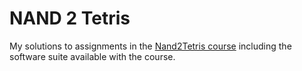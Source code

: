 # NAND 2 Tetris

My solutions to assignments in the [Nand2Tetris course](https://www.nand2tetris.org/) including the software suite available with the course.
